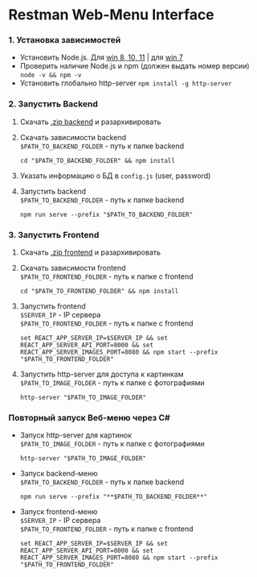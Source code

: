 # Restman Web-Menu Interface


### 1. Установка зависимостей
* Установить Node.js. Для [win 8, 10, 11](https://nodejs.org/dist/v16.16.0/node-v16.16.0-x64.msi) | для [win 7](https://nodejs.org/dist/v13.14.0/node-v13.14.0-x64.msi)
* Проверить наличие Node.js и npm (должен выдать номер версии) `node -v && npm -v`
* Установить глобально http-server `npm install -g http-server`



### 2. Запустить Backend
1. Скачать [.zip backend](https://github.com//SherzodAli/restman_web_menu/archive/refs/heads/main.zip) и разархивировать
2. Скачать зависимости backend   
`$PATH_TO_BACKEND_FOLDER` - путь к папке backend  

    ```shell
    cd "$PATH_TO_BACKEND_FOLDER" && npm install
    ```
3. Указать информацию о БД в `config.js` (user, password)
4. Запустить backend  
`$PATH_TO_BACKEND_FOLDER` - путь к папке backend  
   ```shell
   npm run serve --prefix "$PATH_TO_BACKEND_FOLDER"
   ```


### 3. Запустить Frontend
1. Скачать [.zip frontend](https://github.com//SherzodAli/restman_web_menu/archive/refs/heads/main.zip) и разархивировать
2. Скачать зависимости frontend  
`$PATH_TO_FRONTEND_FOLDER` - путь к папке с frontend  

    ```shell
    cd "$PATH_TO_FRONTEND_FOLDER" && npm install
    ```
3. Запустить frontend  
`$SERVER_IP` - IP сервера  
`$PATH_TO_FRONTEND_FOLDER` - путь к папке с frontend
    ```shell
    set REACT_APP_SERVER_IP=$SERVER_IP && set REACT_APP_SERVER_API_PORT=8000 && set REACT_APP_SERVER_IMAGES_PORT=8080 && npm start --prefix "$PATH_TO_FRONTEND_FOLDER"
    ```
4. Запустить http-server для доступа к картинкам  
`$PATH_TO_IMAGE_FOLDER` - путь к папке с фотографиями
    ```shell
    http-server "$PATH_TO_IMAGE_FOLDER"
    ```


### Повторный запуск Веб-меню через C#
* Запуск http-server для картинок  
`$PATH_TO_IMAGE_FOLDER` - путь к папке с фотографиями  

    ```shell
    http-server "$PATH_TO_IMAGE_FOLDER"
    ```
* Запуск backend-меню  
`$PATH_TO_BACKEND_FOLDER` - путь к папке backend  

    ```shell
    npm run serve --prefix "**$PATH_TO_BACKEND_FOLDER**"
    ```
* Запуск frontend-меню  
`$SERVER_IP` - IP сервера  
`$PATH_TO_FRONTEND_FOLDER` - путь к папке с frontend  

    ```shell
    set REACT_APP_SERVER_IP=$SERVER_IP && set REACT_APP_SERVER_API_PORT=8000 && set REACT_APP_SERVER_IMAGES_PORT=8080 && npm start --prefix "$PATH_TO_FRONTEND_FOLDER"
    ```